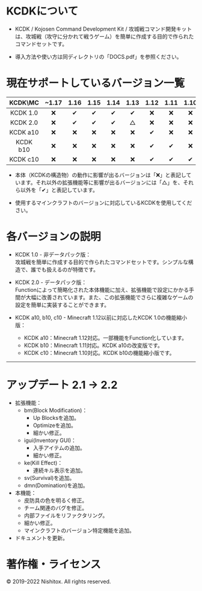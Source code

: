 
# KCDKについて

* KCDK / Kojosen Command Development Kit / 攻城戦コマンド開発キットは、攻城戦（攻守に分かれて戦うゲーム）を簡単に作成する目的で作られたコマンドセットです。

* 導入方法や使い方は同ディレクトリの「DOCS.pdf」を参照ください。

# 現在サポートしているバージョン一覧

| KCDK\MC  | ~1.17 | 1.16  | 1.15  | 1.14  | 1.13  | 1.12  | 1.11  | 1.10  | 1.9~  |
| :------: | :---: | :---: | :---: | :---: | :---: | :---: | :---: | :---: | :---: |
| KCDK 1.0 |   ❌   |   ✔   |   ✔   |   ✔   |   ✔   |   ❌   |   ❌   |   ❌   |   ❌   |
| KCDK 2.0 |   ❌   |   ✔   |   ✔   |   ✔   |   △   |   ❌   |   ❌   |   ❌   |   ❌   |
| KCDK a10 |   ❌   |   ❌   |   ❌   |   ❌   |   ❌   |   ✔   |   ❌   |   ❌   |   ❌   |
| KCDK b10 |   ❌   |   ❌   |   ❌   |   ❌   |   ❌   |   ✔   |   ✔   |   ❌   |   ❌   |
| KCDK c10 |   ❌   |   ❌   |   ❌   |   ❌   |   ❌   |   ✔   |   ✔   |   ✔   |   ❌   |

* 本体（KCDKの構造物）の動作に影響が出るバージョンは「❌」と表記しています。それ以外の拡張機能等に影響が出るバージョンには「△」を、それら以外を「✔」と表記しています。

* 使用するマインクラフトのバージョンに対応しているKCDKを使用してください。



# 各バージョンの説明

* KCDK 1.0 - 非データパック版：  
  攻城戦を簡単に作成する目的で作られたコマンドセットです。シンプルな構造で、誰でも扱えるのが特徴です。
  
* KCDK 2.0 - データパック版：  
  Functionによって簡略化された本体機能に加え、拡張機能で設定にかかる手間が大幅に改善されています。また、この拡張機能でさらに複雑なゲームの設定を簡単に実装することができます。

* KCDK a10, b10, c10 - Minecraft 1.12以前に対応したKCDK 1.0の機能縮小版：  
  * KCDK a10：Minecraft 1.12対応。一部機能をFunction化しています。
  * KCDK b10：Minecraft 1.11対応。KCDK a10の改変版です。
  * KCDK c10：Minecraft 1.10対応。KCDK b10の機能縮小版です。

---

# アップデート 2.1 -> 2.2
* 拡張機能：
  * bm(Block Modification)：
    * Up Blocksを追加。
    * Optimizeを追加。
    * 細かい修正。
  * igui(Inventory GUI)：
    * 入手アイテムの追加。
    * 細かい修正。
  * ke(Kill Effect)：
    * 連続キル表示を追加。
  * sv(Survival)を追加。
  * dmn(Domination)を追加。
* 本機能：
  * 皮防具の色を明るく修正。
  * チーム関連のバグを修正。
  * 内部ファイルをリファクタリング。
  * 細かい修正。
  * マインクラフトのバージョン特定機能を追加。
* ドキュメントを更新。



# 著作権・ライセンス
© 2019-2022 Nishitox. All rights reserved.
